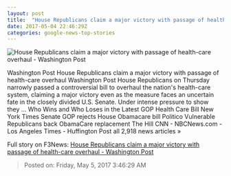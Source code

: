 ```yaml
---
layout: post
title:  "House Republicans claim a major victory with passage of health-care overhaul - Washington Post"
date: 2017-05-04 22:46:29Z
categories: google-news-top-stories
---
```


![House Republicans claim a major victory with passage of health-care overhaul - Washington Post](https://img.washingtonpost.com/rf/image_1484w/2010-2019/WashingtonPost/2017/05/04/National-Politics/Images/Botsford170504Trump15002.JPG)

Washington Post House Republicans claim a major victory with passage of health-care overhaul Washington Post House Republicans on Thursday narrowly passed a controversial bill to overhaul the nation's health-care system, claiming a major victory even as the measure faces an uncertain fate in the closely divided U.S. Senate. Under intense pressure to show they ... Who Wins and Who Loses in the Latest GOP Health Care Bill New York Times Senate GOP rejects House Obamacare bill Politico Vulnerable Republicans back ObamaCare replacement The Hill CNN - NBCNews.com - Los Angeles Times - Huffington Post all 2,918 news articles »


Full story on F3News: [House Republicans claim a major victory with passage of health-care overhaul - Washington Post](http://www.f3nws.com/n/FDnja)

> Posted on: Friday, May 5, 2017 3:46:29 AM
